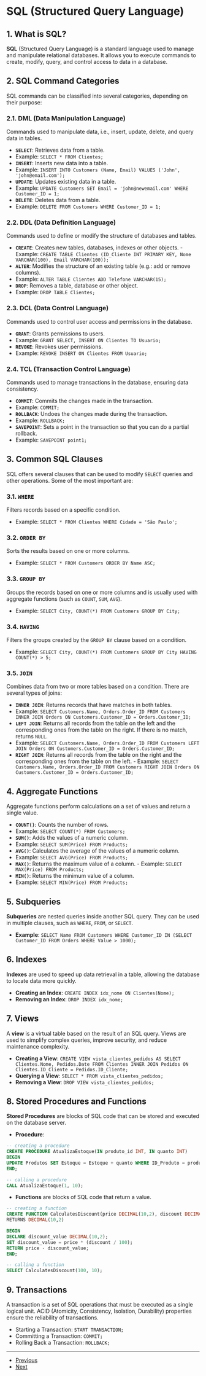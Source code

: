 # SQL (Structured Query Language)

## 1. What is SQL?
**SQL** (Structured Query Language) is a standard language used to manage and manipulate relational databases. It allows you to execute commands to create, modify, query, and control access to data in a database.

## 2. SQL Command Categories
SQL commands can be classified into several categories, depending on their purpose:

### 2.1. DML (Data Manipulation Language)
Commands used to manipulate data, i.e., insert, update, delete, and query data in tables.

- **`SELECT`**: Retrieves data from a table.
- Example: `SELECT * FROM Clientes;`
- **`INSERT`**: Inserts new data into a table.
- Example: `INSERT INTO Customers (Name, Email) VALUES ('John', 'john@email.com');`
- **`UPDATE`**: Updates existing data in a table.
- Example: `UPDATE Customers SET Email = 'john@newemail.com' WHERE Customer_ID = 1;`
- **`DELETE`**: Deletes data from a table.
- Example: `DELETE FROM Customers WHERE Customer_ID = 1;`

### 2.2. DDL (Data Definition Language)
Commands used to define or modify the structure of databases and tables.

- **`CREATE`**: Creates new tables, databases, indexes or other objects. - Example: `CREATE TABLE Clientes (ID_Cliente INT PRIMARY KEY, Nome VARCHAR(100), Email VARCHAR(100));`
- **`ALTER`**: Modifies the structure of an existing table (e.g.: add or remove columns).
- Example: `ALTER TABLE Clientes ADD Telefone VARCHAR(15);`
- **`DROP`**: Removes a table, database or other object.
- Example: `DROP TABLE Clientes;`

### 2.3. DCL (Data Control Language)
Commands used to control user access and permissions in the database.

- **`GRANT`**: Grants permissions to users.
- Example: `GRANT SELECT, INSERT ON Clientes TO Usuario;`
- **`REVOKE`**: Revokes user permissions.
- Example: `REVOKE INSERT ON Clientes FROM Usuario;`

### 2.4. TCL (Transaction Control Language)
Commands used to manage transactions in the database, ensuring data consistency.

- **`COMMIT`**: Commits the changes made in the transaction.
- Example: `COMMIT;`
- **`ROLLBACK`**: Undoes the changes made during the transaction.
- Example: `ROLLBACK;`
- **`SAVEPOINT`**: Sets a point in the transaction so that you can do a partial rollback.
- Example: `SAVEPOINT point1;`

## 3. Common SQL Clauses
SQL offers several clauses that can be used to modify `SELECT` queries and other operations. Some of the most important are:

### 3.1. `WHERE`
Filters records based on a specific condition.
- Example: `SELECT * FROM Clientes WHERE Cidade = 'São Paulo';`

### 3.2. `ORDER BY`
Sorts the results based on one or more columns.
- Example: `SELECT * FROM Customers ORDER BY Name ASC;`

### 3.3. `GROUP BY`
Groups the records based on one or more columns and is usually used with aggregate functions (such as `COUNT`, `SUM`, `AVG`).
- Example: `SELECT City, COUNT(*) FROM Customers GROUP BY City;`

### 3.4. `HAVING`
Filters the groups created by the `GROUP BY` clause based on a condition.
- Example: `SELECT City, COUNT(*) FROM Customers GROUP BY City HAVING COUNT(*) > 5;`

### 3.5. `JOIN`
Combines data from two or more tables based on a condition. There are several types of joins:
- **`INNER JOIN`**: Returns records that have matches in both tables.
- Example: `SELECT Customers.Name, Orders.Order_ID FROM Customers INNER JOIN Orders ON Customers.Customer_ID = Orders.Customer_ID;`
- **`LEFT JOIN`**: Returns all records from the table on the left and the corresponding ones from the table on the right. If there is no match, returns `NULL`.
- Example: `SELECT Customers.Name, Orders.Order_ID FROM Customers LEFT JOIN Orders ON Customers.Customer_ID = Orders.Customer_ID;`
- **`RIGHT JOIN`**: Returns all records from the table on the right and the corresponding ones from the table on the left. - Example: `SELECT Customers.Name, Orders.Order_ID FROM Customers RIGHT JOIN Orders ON Customers.Customer_ID = Orders.Customer_ID;`

## 4. Aggregate Functions
Aggregate functions perform calculations on a set of values ​​and return a single value.

- **`COUNT()`**: Counts the number of rows.
- Example: `SELECT COUNT(*) FROM Customers;`
- **`SUM()`**: Adds the values ​​of a numeric column.
- Example: `SELECT SUM(Price) FROM Products;`
- **`AVG()`**: Calculates the average of the values ​​of a numeric column.
- Example: `SELECT AVG(Price) FROM Products;`
- **`MAX()`**: Returns the maximum value of a column. - Example: `SELECT MAX(Price) FROM Products;`
- **`MIN()`**: Returns the minimum value of a column.
- Example: `SELECT MIN(Price) FROM Products;`

## 5. Subqueries
**Subqueries** are nested queries inside another SQL query. They can be used in multiple clauses, such as `WHERE`, `FROM`, or `SELECT`.

- **Example**: `SELECT Name FROM Customers WHERE Customer_ID IN (SELECT Customer_ID FROM Orders WHERE Value > 1000);`

## 6. Indexes
**Indexes** are used to speed up data retrieval in a table, allowing the database to locate data more quickly.

- **Creating an Index**: `CREATE INDEX idx_nome ON Clientes(Nome);`
- **Removing an Index**: `DROP INDEX idx_nome;`

## 7. Views
A **view** is a virtual table based on the result of an SQL query. Views are used to simplify complex queries, improve security, and reduce maintenance complexity.

- **Creating a View**: `CREATE VIEW vista_clientes_pedidos AS SELECT Clientes.Nome, Pedidos.Date FROM Clientes INNER JOIN Pedidos ON Clientes.ID_Cliente = Pedidos.ID_Cliente;`
- **Querying a View**: `SELECT * FROM vista_clientes_pedidos;`
- **Removing a View**: `DROP VIEW vista_clientes_pedidos;`

## 8. Stored Procedures and Functions
**Stored Procedures** are blocks of SQL code that can be stored and executed on the database server.

- **Procedure**:
```sql
-- creating a procedure
CREATE PROCEDURE AtualizaEstoque(IN produto_id INT, IN quanto INT)
BEGIN
UPDATE Produtos SET Estoque = Estoque + quanto WHERE ID_Produto = produto_id;
END;

-- calling a procedure
CALL AtualizaEstoque(1, 10);
```

- **Functions** are blocks of SQL code that return a value.

```sql
-- creating a function
CREATE FUNCTION CalculatesDiscount(price DECIMAL(10,2), discount DECIMAL(4,2))
RETURNS DECIMAL(10,2)

BEGIN
DECLARE discount_value DECIMAL(10,2);
SET discount_value = price * (discount / 100);
RETURN price - discount_value;
END;

-- calling a function
SELECT CalculatesDiscount(100, 10);
```

## 9. Transactions

A transaction is a set of SQL operations that must be executed as a single logical unit. ACID (Atomicity, Consistency, Isolation, Durability) properties ensure the reliability of transactions.

- Starting a Transaction: `START TRANSACTION;`
- Committing a Transaction: `COMMIT;`
- Rolling Back a Transaction: `ROLLBACK;`

---

- [Previous](./1-fundamentals.md)
- [Next](./3-nosql.md)
